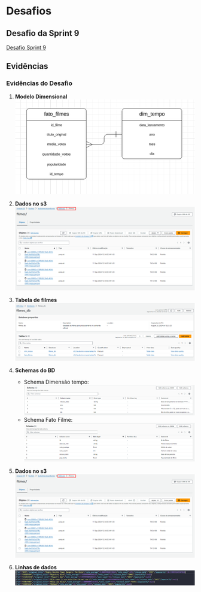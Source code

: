 # Desafios

## Desafio da Sprint 9
[Desafio Sprint 9](Desafio/README.MD)

## Evidências

### Evidências do Desafio

1. **Modelo Dimensional**
   ![Evidência 1](evidencias/modelo_dimensional.png)

2. **Dados no s3**
   ![Evidência 2](evidencias/refined_s3.png)
   
3. **Tabela de filmes**
   ![Evidência 3](evidencias/tabela_de_filmes.png)

4. **Schemas do BD**
   - Schema Dimensão tempo:
     ![Evidência 4](evidencias/schema_dim_tempo.png)
   - Schema Fato Filme:
     ![Evidência 5](evidencias/schema_fato_filmes.png)

5. **Dados no s3**
   ![Evidência 2](evidencias/refined_s3.png)

6. **Linhas de dados**
   ![Evidência 2](evidencias/linhas_arquivo_pqt.png)
